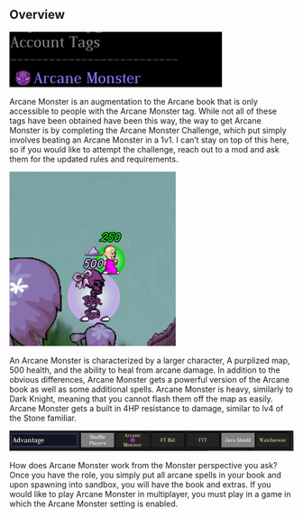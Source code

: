 ## Overview


![overview1](https://raw.githubusercontent.com/1IlIl/wikidata/main/arcane_monster/jpg/overview1.png)

Arcane Monster is an augmentation to the Arcane book that is only accessible to people with the Arcane Monster tag. While not all of these tags have been obtained have been this way, the way to get Arcane Monster is by completing the Arcane Monster Challenge, which put simply involves beating an Arcane Monster in a 1v1. I can’t stay on top of this here, so if you would like to attempt the challenge, reach out to a mod and ask them for the updated rules and requirements. 

![overview2](https://raw.githubusercontent.com/1IlIl/wikidata/main/arcane_monster/jpg/overview2.png)


An Arcane Monster is characterized by a larger character, A purplized map, 500 health, and the ability to heal from arcane damage. In addition to the obvious differences, Arcane Monster gets a powerful version of the Arcane book as well as some additional spells. Arcane Monster is heavy, similarly to Dark Knight, meaning that you cannot flash them off the map as easily. Arcane Monster gets a built in 4HP resistance to damage, similar to lv4 of the Stone familiar.


![overview3](https://raw.githubusercontent.com/1IlIl/wikidata/main/arcane_monster/jpg/overview3.png)


How does Arcane Monster work from the Monster perspective you ask? Once you have the role, you simply put all arcane spells in your book and upon spawning into sandbox, you will have the book and extras. If you would like to play Arcane Monster in multiplayer, you must play in a game in which the Arcane Monster setting is enabled.


